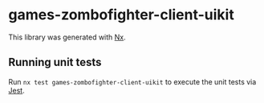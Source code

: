 # games-zombofighter-client-uikit

This library was generated with [Nx](https://nx.dev).

## Running unit tests

Run `nx test games-zombofighter-client-uikit` to execute the unit tests via [Jest](https://jestjs.io).
